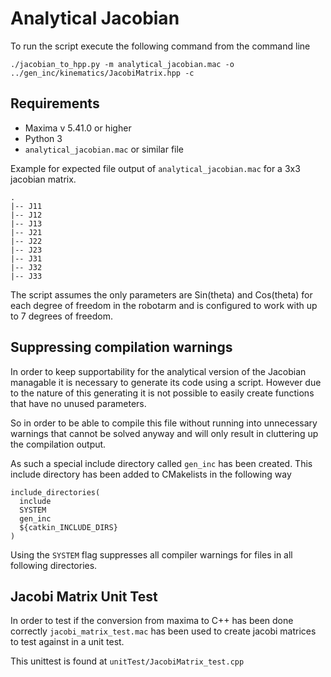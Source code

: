# Analytical Jacobian



To run the script execute the following command from the command line

```
./jacobian_to_hpp.py -m analytical_jacobian.mac -o ../gen_inc/kinematics/JacobiMatrix.hpp -c
```

## Requirements

* Maxima v 5.41.0 or higher
* Python 3
* `analytical_jacobian.mac` or similar file

Example for expected file output of `analytical_jacobian.mac` for a 3x3 jacobian matrix.

```
.
|-- J11
|-- J12
|-- J13
|-- J21
|-- J22
|-- J23
|-- J31
|-- J32
|-- J33
```

The script assumes the only parameters are Sin(theta) and Cos(theta) for each degree of freedom in the robotarm
and is configured to work with up to 7 degrees of freedom.

## Suppressing compilation warnings

In order to keep supportability for the analytical version of
the Jacobian managable it is necessary to generate its code using
a script. However due to the nature of this generating it is not
possible to easily create functions that have no unused parameters.

So in order to be able to compile this file without running into unnecessary warnings
that cannot be solved anyway and will only result in cluttering up the compilation
output.

As such a special include directory called `gen_inc` has been created.
This include directory has been added to CMakelists in the following way

```
include_directories(
  include
  SYSTEM
  gen_inc
  ${catkin_INCLUDE_DIRS}
)
```

Using the `SYSTEM` flag suppresses all compiler warnings for files in all following directories.

## Jacobi Matrix Unit Test

In order to test if the conversion from maxima to C++ has been done
correctly `jacobi_matrix_test.mac` has been used
to create jacobi matrices to test against in
a unit test.

This unittest is found at `unitTest/JacobiMatrix_test.cpp`
